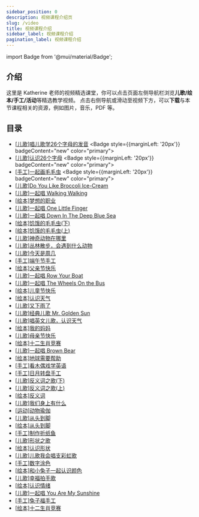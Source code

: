 ```yaml
---
sidebar_position: 0
description: 视频课程介绍页
slug: /video
title: 视频课程介绍
sidebar_label: 视频课程介绍
pagination_label: 视频课程介绍
---
```



import Badge from '@mui/material/Badge';

## 介绍

这里是 Katherine 老师的视频精选课堂，你可以点击页面左侧导航栏浏览**儿歌/绘本/手工/活动**等精选教学视频。
点击右侧导航或滑动至视频下方，可以**下载**与本节课程相关的资源，例如图片，音乐，PDF 等。


## 目录
* [\[儿歌\]唱儿歌学26个字母的发音](/video/Song-儿歌/phonics_song) <Badge style={{marginLeft: '20px'}} badgeContent="new" color="primary"></Badge>
* [\[儿歌\]认识26个字母](/video/Song-儿歌/alphabet_dance) <Badge style={{marginLeft: '20px'}} badgeContent="new" color="primary"></Badge>
* [\[手工\]一起画毛毛虫](/video/Artcraft-手工/the_very_hungry_caterpillar) <Badge style={{marginLeft: '20px'}} badgeContent="new" color="primary"></Badge>
* [\[儿歌\]Do You Like Broccoli Ice-Cream](/video/Song-儿歌/do_you_like_broccoli_ice-cream)
* [\[儿歌\]一起唱 Walking Walking](/video/Song-儿歌/walking_walking) 
* [\[绘本\]梦想的职业](/video/Book-绘本/what_can_she_be)
* [\[儿歌\]一起唱 One Little Finger](/video/Song-儿歌/one_little_finger)
* [\[儿歌\]一起唱 Down In The Deep Blue Sea](/video/Song-儿歌/down_in_the_deep_sea)
* [\[绘本\]饥饿的毛毛虫(下)](/video/Book-绘本/the_very_hungry_caterpillar_2)
* [\[绘本\]饥饿的毛毛虫(上)](/video/Book-绘本/the_very_hungry_caterpillar)
* [\[儿歌\]神奇动物在哪里](/video/Song-儿歌/walking_in_the_forest)
* [\[儿歌\]丛林散步，会遇到什么动物](/video/Song-儿歌/walking_in_the_jungle)
* [\[儿歌\]今天是周几](/video/Song-儿歌/days_of_week)
* [\[手工\]端午节手工](/video/Artcraft-手工/happy_dragon_boot_festival)
* [\[绘本\]父亲节快乐](/video/Book-绘本/happy_fathers_day)
* [\[儿歌\]一起唱 Row Your Boat](/video/Song-儿歌/row_your_boat)
* [\[儿歌\]一起唱 The Wheels On the Bus](/video/Song-儿歌/the_wheels_on_the_bus)
* [\[绘本\]儿童节快乐](/video/Book-绘本/happy_children_day)
* [\[绘本\]认识天气](/video/Book-绘本/weather)
* [\[儿歌\]又下雨了](/video/Song-儿歌/rain_rain_go_away)
* [\[儿歌\]经典儿歌 Mr. Golden Sun](/video/Song-儿歌/mr_golden_sun)
* [\[儿歌\]唱英文儿歌，认识天气](/video/Song-儿歌/how_is_the_weather)
* [\[绘本\]我的妈妈](/video/Book-绘本/my_mom)
* [\[儿歌\]母亲节快乐](/video/Song-儿歌/happy_mothers_day)
* [\[绘本\]十二生肖竞赛](/video/Book-绘本/chinese_zodiac)
* [\[儿歌\]一起唱 Brown Bear](/video/Song-儿歌/brown_bear)
* [\[绘本\]地球需要帮助](/video/Book-绘本/happy_earth_day)
* [\[手工\]看木偶戏学英语](/video/Artcraft-手工/brown_bear)
* [\[手工\]日月转盘手工](/video/Artcraft-手工/day_and_night)
* [\[儿歌\]反义词之歌(下)](/video/Song-儿歌/open_shut_them_2)
* [\[儿歌\]反义词之歌(上)](/video/Song-儿歌/open_shut_them)
* [\[绘本\]反义词](/video/Book-绘本/opposites)
* [\[儿歌\]我们身上有什么](/video/Song-儿歌/head_shoulders_knees_and_toes)
* [\[运动\]动物瑜伽](/video/Activity-活动/animal_yoga)
* [\[儿歌\]从头到脚](/video/Song-儿歌/from_head_to_toe)
* [\[绘本\]从头到脚](/video/Book-绘本/from_head_to_toe)
* [\[手工\]制作折纸鱼](/video/Artcraft-手工/origami_fish)
* [\[儿歌\]形状之歌](/video/Song-儿歌/shape_song)
* [\[绘本\]认识形状](/video/Book-绘本/shapeswith_little_fish)
* [\[儿歌\]儿歌我会唱支彩虹歌](/video/Song-儿歌/I_can_see_a_rainbow)
* [\[手工\]数字涂色](/video/Artcraft-手工/color_by_numbers)
* [\[绘本\]和小兔子一起认识颜色](/video/Book-绘本/white_rabbit_colors)
* [\[儿歌\]幸福拍手歌](/video/Song-儿歌/if_you_are_happy)
* [\[绘本\]认识情绪](/video/Book-绘本/the_way_I_feel)
* [\[儿歌\]一起唱 You Are My Sunshine](/video/Song-儿歌/you_are_my_sunshine)
* [\[手工\]兔子福手工](/video/Artcraft-手工/rabbit_fu)
* [\[绘本\]十二生肖竞赛](/video/Book-绘本/chinese_zodiac)





